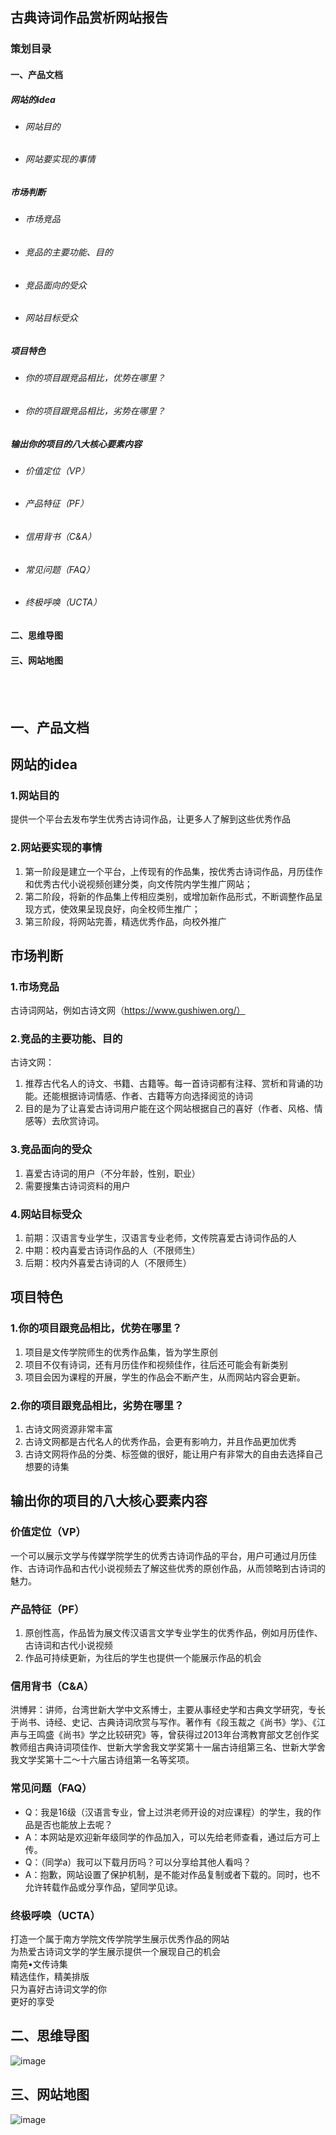 ## 古典诗词作品赏析网站报告

### 策划目录

#### 一、产品文档
##### 网站的idea
- ###### 网站目的

- ###### 网站要实现的事情

##### 市场判断
- ###### 市场竞品

- ###### 竞品的主要功能、目的


- ###### 竞品面向的受众


- ###### 网站目标受众


##### 项目特色
- ###### 你的项目跟竞品相比，优势在哪里？


- ###### 你的项目跟竞品相比，劣势在哪里？



##### 输出你的项目的八大核心要素内容
- ###### 价值定位（VP）

- ###### 产品特征（PF）

- ###### 信用背书（C&A）

- ###### 常见问题（FAQ）

- ###### 终极呼唤（UCTA）


#### 二、思维导图

#### 三、网站地图
</br>
</br>



## 一、产品文档
## 网站的idea
### 1.网站目的
提供一个平台去发布学生优秀古诗词作品，让更多人了解到这些优秀作品
### 2.网站要实现的事情
1. 第一阶段是建立一个平台，上传现有的作品集，按优秀古诗词作品，月历佳作和优秀古代小说视频创建分类，向文传院内学生推广网站；
1. 第二阶段，将新的作品集上传相应类别，或增加新作品形式，不断调整作品呈现方式，使效果呈现良好，向全校师生推广；
1. 第三阶段，将网站完善，精选优秀作品，向校外推广
## 市场判断
### 1.市场竞品
古诗词网站，例如古诗文网（https://www.gushiwen.org/）
### 2.竞品的主要功能、目的
古诗文网：
1. 推荐古代名人的诗文、书籍、古籍等。每一首诗词都有注释、赏析和背诵的功能。还能根据诗词情感、作者、古籍等方向选择阅览的诗词
1. 目的是为了让喜爱古诗词用户能在这个网站根据自己的喜好（作者、风格、情感等）去欣赏诗词。

### 3.竞品面向的受众
1. 喜爱古诗词的用户（不分年龄，性别，职业）
2. 需要搜集古诗词资料的用户
### 4.网站目标受众
1. 前期：汉语言专业学生，汉语言专业老师，文传院喜爱古诗词作品的人
1. 中期：校内喜爱古诗词作品的人（不限师生）
1. 后期：校内外喜爱古诗词的人（不限师生）

## 项目特色
### 1.你的项目跟竞品相比，优势在哪里？
1. 项目是文传学院师生的优秀作品集，皆为学生原创
1. 项目不仅有诗词，还有月历佳作和视频佳作，往后还可能会有新类别
1. 项目会因为课程的开展，学生的作品会不断产生，从而网站内容会更新。

### 2.你的项目跟竞品相比，劣势在哪里？
1. 古诗文网资源非常丰富
1. 古诗文网都是古代名人的优秀作品，会更有影响力，并且作品更加优秀
1. 古诗文网将作品的分类、标签做的很好，能让用户有非常大的自由去选择自己想要的诗集


## 输出你的项目的八大核心要素内容
### 价值定位（VP）
一个可以展示文学与传媒学院学生的优秀古诗词作品的平台，用户可通过月历佳作、古诗词作品和古代小说视频去了解这些优秀的原创作品，从而领略到古诗词的魅力。
### 产品特征（PF）
1. 原创性高，作品皆为展文传汉语言文学专业学生的优秀作品，例如月历佳作、古诗词和古代小说视频
1. 作品可持续更新，为往后的学生也提供一个能展示作品的机会

### 信用背书（C&A）
洪博昇：讲师，台湾世新大学中文系博士，主要从事经史学和古典文学研究，专长于尚书、诗经、史记、古典诗词欣赏与写作。著作有《段玉裁之《尚书》学》、《江声与王鸣盛《尚书》学之比较研究》等，曾获得过2013年台湾教育部文艺创作奖教师组古典诗词项佳作、世新大学舍我文学奖第十一届古诗组第三名、世新大学舍我文学奖第十二～十六届古诗组第一名等奖项。
### 常见问题（FAQ）
- Q：我是16级（汉语言专业，曾上过洪老师开设的对应课程）的学生，我的作品是否也能放上去呢？
- A：本网站是欢迎新年级同学的作品加入，可以先给老师查看，通过后方可上传。
- Q：（同学a）我可以下载月历吗？可以分享给其他人看吗？
- A：抱歉，网站设置了保护机制，是不能对作品复制或者下载的。同时，也不允许转载作品或分享作品，望同学见谅。

### 终极呼唤（UCTA）
打造一个属于南方学院文传学院学生展示优秀作品的网站</br>
为热爱古诗词文学的学生展示提供一个展现自己的机会</br>
南苑•文传诗集</br>
精选佳作，精美排版</br>
只为喜好古诗词文学的你</br>
更好的享受


## 二、思维导图
![image](https://camo.githubusercontent.com/7cb83205f690ea820039a20b1edf85f5918f6127/687474703a2f2f73796c76696174616e672e6d652f77702d636f6e74656e742f75706c6f6164732f323031382f30372fe58fa4e585b8e8af97e8af8de4bd9ce59381e8b58fe69e90e6809de7bbb4e5afbce59bbe2e706e67)
## 三、网站地图
![image](https://camo.githubusercontent.com/cdb824f860d12952bd7dc1a0669cf1f551a9067a/687474703a2f2f73796c76696174616e672e6d652f77702d636f6e74656e742f75706c6f6164732f323031382f30372fe58fa4e585b8e8af97e8af8de4bd9ce59381e8b58fe69e90e7bd91e7ab99e59cb0e59bbe2e706e67)
